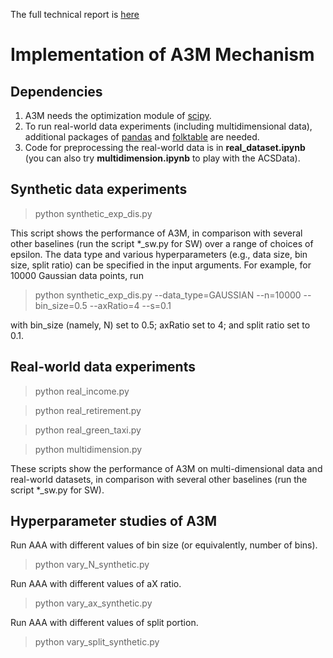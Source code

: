 The full technical report is [here](https://arxiv.org/ftp/arxiv/papers/2404/2404.01625.pdf)

# Implementation of A3M Mechanism

## Dependencies 
1. A3M needs the optimization module of [scipy](https://docs.scipy.org/doc/scipy/reference/generated/scipy.optimize.linprog.html).
2. To run real-world data experiments (including multidimensional data), additional packages of [pandas](https://pandas.pydata.org/) and [folktable](https://github.com/socialfoundations/folktables) are needed.
3. Code for preprocessing the real-world data is in **real_dataset.ipynb** (you can also try **multidimension.ipynb** to play with the ACSData).

## Synthetic data experiments

> python synthetic_exp_dis.py

This script shows the performance of A3M, in comparison with several other baselines (run the script *_sw.py for SW) over a range of choices of epsilon. The data type and various hyperparameters (e.g., data size, bin size, split ratio) can be specified in the input arguments. For example, for 10000 Gaussian data points, run

> python synthetic_exp_dis.py --data_type=GAUSSIAN --n=10000 --bin_size=0.5 --axRatio=4 --s=0.1

with bin_size (namely, N) set to 0.5; axRatio set to 4; and split ratio set to 0.1.

## Real-world data experiments 

> python real_income.py

> python real_retirement.py

> python real_green_taxi.py

> python multidimension.py

These scripts show the performance of A3M on multi-dimensional data and real-world datasets, in comparison with several other baselines (run the script *_sw.py for SW). 

## Hyperparameter studies of A3M 

Run AAA with different values of bin size (or equivalently, number of bins).
> python vary_N_synthetic.py

Run AAA with different values of aX ratio.
> python vary_ax_synthetic.py

Run AAA with different values of split portion.
> python vary_split_synthetic.py
